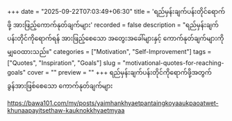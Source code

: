 +++
date = "2025-09-22T07:03:49+06:30"
title = 'ရည်မှန်းချက်ပန်းတိုင်ရောက်ဖို့ အားဖြည့်ကောက်နုတ်ချက်များ'
recorded = false
description = "ရည်မှန်းချက်ပန်းတိုင်ကိုရောက်ရန် အားဖြည့်စေသော အတွေးအခေါ်များနှင့် ကောက်နုတ်ချက်များကို မျှဝေထားသည်။"
categories = ["Motivation", "Self-Improvement"]
tags = ["Quotes", "Inspiration", "Goals"]
slug = "motivational-quotes-for-reaching-goals"
cover = ""
preview = ""
+++
ရည်မှန်းချက်ပန်းတိုင်ကိုရောက်ဖို့အတွက် ခွန်အားဖြစ်စေသော ကောက်နုတ်ချက်များ

https://bawa101.com/my/posts/yaimhankhyaetpantaingkoyaaukpaoatwet-khunaapayitsethaw-kauknokkhyaetmyaa